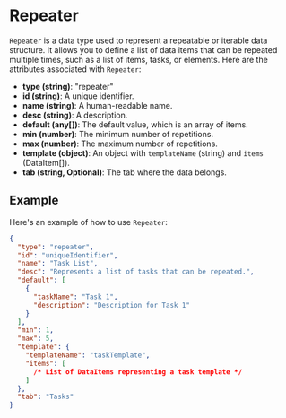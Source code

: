 # Repeater

`Repeater` is a data type used to represent a repeatable or iterable data structure. It allows you to define a list of data items that can be repeated multiple times, such as a list of items, tasks, or elements. Here are the attributes associated with `Repeater`:

- **type (string)**: "repeater"
- **id (string)**: A unique identifier.
- **name (string)**: A human-readable name.
- **desc (string)**: A description.
- **default (any[])**: The default value, which is an array of items.
- **min (number)**: The minimum number of repetitions.
- **max (number)**: The maximum number of repetitions.
- **template (object)**: An object with `templateName` (string) and `items` (DataItem[]).
- **tab (string, Optional)**: The tab where the data belongs.

## Example

Here's an example of how to use `Repeater`:

```json
{
  "type": "repeater",
  "id": "uniqueIdentifier",
  "name": "Task List",
  "desc": "Represents a list of tasks that can be repeated.",
  "default": [
    {
      "taskName": "Task 1",
      "description": "Description for Task 1"
    }
  ],
  "min": 1,
  "max": 5,
  "template": {
    "templateName": "taskTemplate",
    "items": [
      /* List of DataItems representing a task template */
    ]
  },
  "tab": "Tasks"
}
